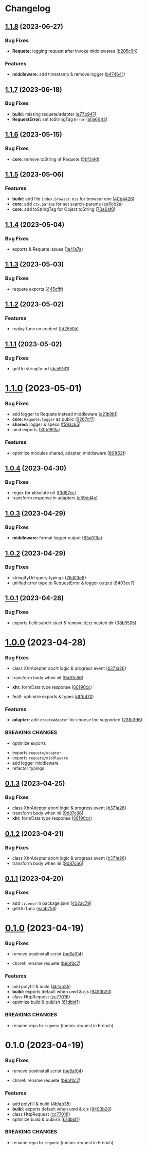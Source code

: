 # Changelog

## [1.1.8](https://github.com/rexerwang/requete/compare/v1.1.7...v1.1.8) (2023-06-27)

### Bug Fixes

- **Requete:** logging request after invoke middlewares ([b205c64](https://github.com/rexerwang/requete/commit/b205c64180be25ac576c0a96c1a608fe40072822))

### Features

- **middleware:** add timestamp & remove logger ([b474641](https://github.com/rexerwang/requete/commit/b474641ce8b64f0a3c7f64791e933578ed8881e8))

## [1.1.7](https://github.com/rexerwang/requete/compare/v1.1.6...v1.1.7) (2023-06-18)

### Bug Fixes

- **build:** missing requete/adapter ([e77b947](https://github.com/rexerwang/requete/commit/e77b9472c373cc0a99c5838a2b10584693426b88))
- **RequestError:** set toStringTag `Error` ([a0a6642](https://github.com/rexerwang/requete/commit/a0a66420553d8f7600f7c8e23141fb7c5a1a80ac))

## [1.1.6](https://github.com/rexerwang/requete/compare/v1.1.5...v1.1.6) (2023-05-15)

### Bug Fixes

- **core:** remove toString of Requete ([5bf2afd](https://github.com/rexerwang/requete/commit/5bf2afd302d7bdcb30f6ff4222b938fd658199b2))

## [1.1.5](https://github.com/rexerwang/requete/compare/v1.1.4...v1.1.5) (2023-05-06)

### Features

- **build:** add file `index.browser.mjs` for browser env ([40b4426](https://github.com/rexerwang/requete/commit/40b442692843d0706eb30f0f4e8e37c74bf7f00e))
- **core:** add `ctx.params` for set search-params ([ea6db2a](https://github.com/rexerwang/requete/commit/ea6db2aadd6d70108b8999e85e4171df045a6f57))
- **core:** add toStringTag for Object.toString ([70e0af0](https://github.com/rexerwang/requete/commit/70e0af0329765129b99efff4ade7d1f7e7124442))

## [1.1.4](https://github.com/rexerwang/requete/compare/v1.1.3...v1.1.4) (2023-05-04)

### Bug Fixes

- exports & Requete issues ([1a41a7a](https://github.com/rexerwang/requete/commit/1a41a7a2ef67183c4bbc127d2d6e001daae607fe))

## [1.1.3](https://github.com/rexerwang/requete/compare/v1.1.2...v1.1.3) (2023-05-03)

### Bug Fixes

- requete exports ([445cfff](https://github.com/rexerwang/requete/commit/445cfff6fe3e7321ccca0631242292489a35c556))

## [1.1.2](https://github.com/rexerwang/requete/compare/v1.1.1...v1.1.2) (2023-05-02)

### Features

- replay func on context ([fd2550b](https://github.com/rexerwang/requete/commit/fd2550b39d790788e297289c059a08c5548303e4))

## [1.1.1](https://github.com/rexerwang/requete/compare/v1.1.0...v1.1.1) (2023-05-02)

### Bug Fixes

- getUri stringify url ([dc59161](https://github.com/rexerwang/requete/commit/dc591610932753a332c22431203793a950cabb8f))

# [1.1.0](https://github.com/rexerwang/requete/compare/v1.0.4...v1.1.0) (2023-05-01)

### Bug Fixes

- add logger to Requete instead middleware ([a21b9b1](https://github.com/rexerwang/requete/commit/a21b9b14ecb54d3937e1b2f6ac79777e723c0737))
- **core:** `Requete.logger` as public ([9267cf7](https://github.com/rexerwang/requete/commit/9267cf714ab0ad8c94e56791eff85d0e185cdb74))
- **shared:** logger & specs ([f593c65](https://github.com/rexerwang/requete/commit/f593c6540ddf4d0600c2e4c99f90c9f6ed40712d))
- umd exports ([30b993a](https://github.com/rexerwang/requete/commit/30b993a826cac10ddf4a5d1be9984bfb315d1247))

### Features

- optimize modules shared, adapter, middleware ([861f52f](https://github.com/rexerwang/requete/commit/861f52f0211ccd80aedcae2989f8924f0c360d45))

## [1.0.4](https://github.com/rexerwang/requete/compare/v1.0.3...v1.0.4) (2023-04-30)

### Bug Fixes

- regex for absolute url ([f3d87cc](https://github.com/rexerwang/requete/commit/f3d87cc17b619c0b5eaa6d9cd91c1301f55e1850))
- transform response in adapters ([c59dd4e](https://github.com/rexerwang/requete/commit/c59dd4e0b9fbf637d3ada2a62dc53936c95e515d))

## [1.0.3](https://github.com/rexerwang/requete/compare/v1.0.2...v1.0.3) (2023-04-29)

### Bug Fixes

- **middleware:** format logger output ([83e916a](https://github.com/rexerwang/requete/commit/83e916a903da13636a859aef033e5f747fc334da))

## [1.0.2](https://github.com/rexerwang/requete/compare/v1.0.1...v1.0.2) (2023-04-29)

### Bug Fixes

- stringifyUrl query typings ([76d03e8](https://github.com/rexerwang/requete/commit/76d03e87678768471054b8b68b96ee31cafaffe3))
- unified error type to RequestError & logger output ([8403ec7](https://github.com/rexerwang/requete/commit/8403ec7ee423881927c21cff80f0a18644579b3b))

## [1.0.1](https://github.com/rexerwang/requete/compare/v1.0.0...v1.0.1) (2023-04-28)

### Bug Fixes

- exports field subdir stuct & remove `dist` nested dir ([08b9505](https://github.com/rexerwang/requete/commit/08b9505ec49f0dacf4fcdb21ebe1aa04d6a3db70))

# [1.0.0](https://github.com/rexerwang/requete/compare/v0.1.1...v1.0.0) (2023-04-28)

### Bug Fixes

- class XhrAdepter abort logic & progress event ([b371a26](https://github.com/rexerwang/requete/commit/b371a26faac7e69a955e233de6a7345afd5a8ce4))
- transform body when nil ([9d87c66](https://github.com/rexerwang/requete/commit/9d87c66bd4ab99f71b0d45e772c3ea1297eb1840))
- **xhr:** formData type response ([86190cc](https://github.com/rexerwang/requete/commit/86190cc3f6abe0642b9c5a8b04e42f6231b97a63))

- feat!: optimize exports & types ([dffb470](https://github.com/rexerwang/requete/commit/dffb4705bd6316a584875c4a28aa70709c9c4dd1))

### Features

- **adapter:** add `createAdapter` for choose the supported ([231b396](https://github.com/rexerwang/requete/commit/231b396db1fe09dd13efbefb0057d06281c4424a))

### BREAKING CHANGES

- optimize exports

* exports `requete/adapter`
* exports `requete/middleware`
* add logger middleware
* refactor typings

## [0.1.3](https://github.com/rexerwang/requete/compare/v0.1.1...v0.1.3) (2023-04-25)

### Bug Fixes

- class XhrAdepter abort logic & progress event ([b371a26](https://github.com/rexerwang/requete/commit/b371a26faac7e69a955e233de6a7345afd5a8ce4))
- transform body when nil ([9d87c66](https://github.com/rexerwang/requete/commit/9d87c66bd4ab99f71b0d45e772c3ea1297eb1840))
- **xhr:** formData type response ([86190cc](https://github.com/rexerwang/requete/commit/86190cc3f6abe0642b9c5a8b04e42f6231b97a63))

## [0.1.2](https://github.com/rexerwang/requete/compare/v0.1.1...v0.1.2) (2023-04-21)

### Bug Fixes

- class XhrAdepter abort logic & progress event ([b371a26](https://github.com/rexerwang/requete/commit/b371a26faac7e69a955e233de6a7345afd5a8ce4))
- transform body when nil ([9d87c66](https://github.com/rexerwang/requete/commit/9d87c66bd4ab99f71b0d45e772c3ea1297eb1840))

## [0.1.1](https://github.com/rexerwang/requete/compare/0.1.0...v0.1.1) (2023-04-20)

### Bug Fixes

- add `license` in package.json ([402ac79](https://github.com/rexerwang/requete/commit/402ac794c578297a93a28f65f238791d78d5eee8))
- getUri func ([eaab756](https://github.com/rexerwang/requete/commit/eaab756b12dedee74d33a65a342d4ba3949977d9))

# [0.1.0](https://github.com/rexerwang/requete/compare/cc7701691e39bfcf986846645dc195e11aefb134...0.1.0) (2023-04-19)

### Bug Fixes

- remove postinstall script ([be6af04](https://github.com/rexerwang/requete/commit/be6af04a866bb0c607e8e5a78e63157d13d81da7))

- chore!: rename requete ([b9bf0c7](https://github.com/rexerwang/requete/commit/b9bf0c72b7d603c660f40d810a16a1fd4b039dc0))

### Features

- add polyfill & build ([4bfab35](https://github.com/rexerwang/requete/commit/4bfab3598f3ed96fbd397be072199ca0f4730f0c))
- **build:** exports default when umd & cjs ([9493b20](https://github.com/rexerwang/requete/commit/9493b20f4702b05216e6167fdb06d66d3fdec556))
- class HttpRequest ([cc77016](https://github.com/rexerwang/requete/commit/cc7701691e39bfcf986846645dc195e11aefb134))
- optimize build & publish ([61dbbf1](https://github.com/rexerwang/requete/commit/61dbbf1963f559c0ca6bc8383ff278aefbe8b352))

### BREAKING CHANGES

- rename repo to `requete` (means request in French)

# 0.1.0 (2023-04-19)

### Bug Fixes

- remove postinstall script ([be6af04](https://github.com/rexerwang/requete/commit/be6af04a866bb0c607e8e5a78e63157d13d81da7))

- chore!: rename requete ([b9bf0c7](https://github.com/rexerwang/requete/commit/b9bf0c72b7d603c660f40d810a16a1fd4b039dc0))

### Features

- add polyfill & build ([4bfab35](https://github.com/rexerwang/requete/commit/4bfab3598f3ed96fbd397be072199ca0f4730f0c))
- **build:** exports default when umd & cjs ([9493b20](https://github.com/rexerwang/requete/commit/9493b20f4702b05216e6167fdb06d66d3fdec556))
- class HttpRequest ([cc77016](https://github.com/rexerwang/requete/commit/cc7701691e39bfcf986846645dc195e11aefb134))
- optimize build & publish ([61dbbf1](https://github.com/rexerwang/requete/commit/61dbbf1963f559c0ca6bc8383ff278aefbe8b352))

### BREAKING CHANGES

- rename repo to `requete` (means request in French)
